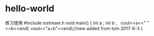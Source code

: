 # hello-world
练习使用
#include iostream.h
void main()
{
   int a ;
   int b ;
   cout<<a<<"  "<<b<<endl; 
   cout<<"a+b"<<endl;//new added from tom 2017-6-3
}

